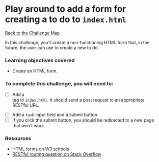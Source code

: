 # Play around to add a form for creating a to do to `index.html`

[Back to the Challenge Map](00_challenge_track.md)

In this challenge, you'll create a non-functioning HTML form that, in the future, the user can use to create a new to do.

### Learning objectives covered

- Create an HTML form.

### To complete this challenge, you will need to:

- [ ] Add a <form> tag to `index.html`. It should send a post request to an appropriate RESTful URL.
- [ ] Add a `task` input field and a submit button.
- [ ] If you click the submit button, you should be redirected to a new page that won't work.

### Resources

- [HTML forms on W3 schools](http://www.w3schools.com/html/html_forms.asp)
- [RESTful routing question on Stack Overflow](http://stackoverflow.com/questions/2441962/what-is-restful-routing)
